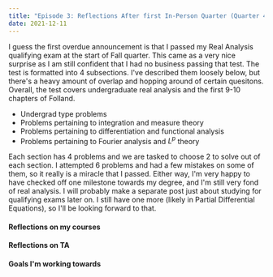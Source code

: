 ```yaml
---
title: "Episode 3: Reflections After first In-Person Quarter (Quarter 4)"
date: 2021-12-11
---
```


I guess the first overdue announcement is that I passed my Real Analysis qualifying exam at the start of Fall quarter. This came as a very nice surprise as I am still confident that I had no business passing that test. The test is formatted into 4 subsections. I've described them loosely below, but there's a heavy amount of overlap and hopping around of certain quesitons. Overall, the test covers undergraduate real analysis and the first 9-10 chapters of Folland.

- Undergrad type problems 
- Problems pertaining to integration and measure theory
- Problems pertaining to differentiation and functional analysis
- Problems pertaining to Fourier analysis and $L^p$ theory

Each section has 4 problems and we are tasked to choose 2 to solve out of each section. I attempted 6 problems and had a few mistakes on some of them, so it really is a miracle that I passed. Either way, I'm very happy to have checked off one milestone towards my degree, and I'm still very fond of real analysis. I will probably make a separate post just about studying for qualifying exams later on. I still have one more (likely in Partial Differential Equations), so I'll be looking forward to that.

#### Reflections on my courses

#### Reflections on TA

#### Goals I'm working towards
